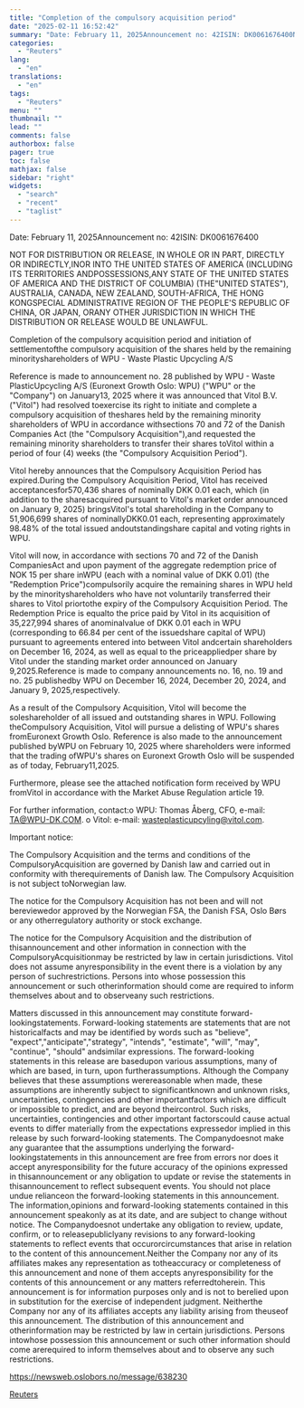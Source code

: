```yaml
---
title: "Completion of the compulsory acquisition period"
date: "2025-02-11 16:52:42"
summary: "Date: February 11, 2025Announcement no: 42ISIN: DK0061676400NOT FOR DISTRIBUTION OR RELEASE, IN WHOLE OR IN PART, DIRECTLY OR INDIRECTLY,INOR INTO THE UNITED STATES OF AMERICA (INCLUDING ITS TERRITORIES ANDPOSSESSIONS,ANY STATE OF THE UNITED STATES OF AMERICA AND THE DISTRICT OF COLUMBIA) (THE\"UNITED STATES\"), AUSTRALIA, CANADA, NEW ZEALAND, SOUTH-AFRICA, THE HONG..."
categories:
  - "Reuters"
lang:
  - "en"
translations:
  - "en"
tags:
  - "Reuters"
menu: ""
thumbnail: ""
lead: ""
comments: false
authorbox: false
pager: true
toc: false
mathjax: false
sidebar: "right"
widgets:
  - "search"
  - "recent"
  - "taglist"
---
```


Date: February 11, 2025Announcement no: 42ISIN: DK0061676400

NOT FOR DISTRIBUTION OR RELEASE, IN WHOLE OR IN PART, DIRECTLY OR INDIRECTLY,INOR INTO THE UNITED STATES OF AMERICA (INCLUDING ITS TERRITORIES ANDPOSSESSIONS,ANY STATE OF THE UNITED STATES OF AMERICA AND THE DISTRICT OF COLUMBIA) (THE"UNITED STATES"), AUSTRALIA, CANADA, NEW ZEALAND, SOUTH-AFRICA, THE HONG KONGSPECIAL ADMINISTRATIVE REGION OF THE PEOPLE'S REPUBLIC OF CHINA, OR JAPAN, ORANY OTHER JURISDICTION IN WHICH THE DISTRIBUTION OR RELEASE WOULD BE UNLAWFUL.

Completion of the compulsory acquisition period and initiation of settlementofthe compulsory acquisition of the shares held by the remaining minorityshareholders of WPU - Waste Plastic Upcycling A/S

Reference is made to announcement no. 28 published by WPU - Waste PlasticUpcycling A/S (Euronext Growth Oslo: WPU) ("WPU" or the "Company") on January13, 2025 where it was announced that Vitol B.V. ("Vitol") had resolved toexercise its right to initiate and complete a compulsory acquisition of theshares held by the remaining minority shareholders of WPU in accordance withsections 70 and 72 of the Danish Companies Act (the "Compulsory Acquisition"),and requested the remaining minority shareholders to transfer their shares toVitol within a period of four (4) weeks (the "Compulsory Acquisition Period").

Vitol hereby announces that the Compulsory Acquisition Period has expired.During the Compulsory Acquisition Period, Vitol has received acceptancesfor570,436 shares of nominally DKK 0.01 each, which (in addition to the sharesacquired pursuant to Vitol's market order announced on January 9, 2025) bringsVitol's total shareholding in the Company to 51,906,699 shares of nominallyDKK0.01 each, representing approximately 98.48% of the total issued andoutstandingshare capital and voting rights in WPU.

Vitol will now, in accordance with sections 70 and 72 of the Danish CompaniesAct and upon payment of the aggregate redemption price of NOK 15 per share inWPU (each with a nominal value of DKK 0.01) (the "Redemption Price")compulsorily acquire the remaining shares in WPU held by the minorityshareholders who have not voluntarily transferred their shares to Vitol priortothe expiry of the Compulsory Acquisition Period. The Redemption Price is equalto the price paid by Vitol in its acquisition of 35,227,994 shares of anominalvalue of DKK 0.01 each in WPU (corresponding to 66.84 per cent of the issuedshare capital of WPU) pursuant to agreements entered into between Vitol andcertain shareholders on December 16, 2024, as well as equal to the priceappliedper share by Vitol under the standing market order announced on January 9,2025.Reference is made to company announcements no. 16, no. 19 and no. 25 publishedby WPU on December 16, 2024, December 20, 2024, and January 9, 2025,respectively.

As a result of the Compulsory Acquisition, Vitol will become the soleshareholder of all issued and outstanding shares in WPU. Following theCompulsory Acquisition, Vitol will pursue a delisting of WPU's shares fromEuronext Growth Oslo. Reference is also made to the announcement published byWPU on February 10, 2025 where shareholders were informed that the trading ofWPU's shares on Euronext Growth Oslo will be suspended as of today, February11,2025.

Furthermore, please see the attached notification form received by WPU fromVitol in accordance with the Market Abuse Regulation article 19.

For further information, contact:o WPU: Thomas Åberg, CFO, e-mail: TA@WPU-DK.COM. o Vitol: e-mail: wasteplasticupcyling@vitol.com.

Important notice:

The Compulsory Acquisition and the terms and conditions of the CompulsoryAcquisition are governed by Danish law and carried out in conformity with therequirements of Danish law. The Compulsory Acquisition is not subject toNorwegian law.

The notice for the Compulsory Acquisition has not been and will not bereviewedor approved by the Norwegian FSA, the Danish FSA, Oslo Børs or any otherregulatory authority or stock exchange.

The notice for the Compulsory Acquisition and the distribution of thisannouncement and other information in connection with the CompulsoryAcquisitionmay be restricted by law in certain jurisdictions. Vitol does not assume anyresponsibility in the event there is a violation by any person of suchrestrictions. Persons into whose possession this announcement or such otherinformation should come are required to inform themselves about and to observeany such restrictions.

Matters discussed in this announcement may constitute forward-lookingstatements. Forward-looking statements are statements that are not historicalfacts and may be identified by words such as "believe", "expect","anticipate","strategy", "intends", "estimate", "will", "may", "continue", "should" andsimilar expressions. The forward-looking statements in this release are basedupon various assumptions, many of which are based, in turn, upon furtherassumptions. Although the Company believes that these assumptions werereasonable when made, these assumptions are inherently subject to significantknown and unknown risks, uncertainties, contingencies and other importantfactors which are difficult or impossible to predict, and are beyond theircontrol. Such risks, uncertainties, contingencies and other important factorscould cause actual events to differ materially from the expectations expressedor implied in this release by such forward-looking statements. The Companydoesnot make any guarantee that the assumptions underlying the forward-lookingstatements in this announcement are free from errors nor does it accept anyresponsibility for the future accuracy of the opinions expressed in thisannouncement or any obligation to update or revise the statements in thisannouncement to reflect subsequent events. You should not place undue relianceon the forward-looking statements in this announcement. The information,opinions and forward-looking statements contained in this announcement speakonly as at its date, and are subject to change without notice. The Companydoesnot undertake any obligation to review, update, confirm, or to releasepubliclyany revisions to any forward-looking statements to reflect events that occurorcircumstances that arise in relation to the content of this announcement.Neither the Company nor any of its affiliates makes any representation as totheaccuracy or completeness of this announcement and none of them accepts anyresponsibility for the contents of this announcement or any matters referredtoherein. This announcement is for information purposes only and is not to berelied upon in substitution for the exercise of independent judgment. Neitherthe Company nor any of its affiliates accepts any liability arising from theuseof this announcement. The distribution of this announcement and otherinformation may be restricted by law in certain jurisdictions. Persons intowhose possession this announcement or such other information should come arerequired to inform themselves about and to observe any such restrictions.

https://newsweb.oslobors.no/message/638230

[Reuters](https://www.tradingview.com/news/reuters.com,2025-02-11:newsml_Obi6gQ1Pa:0-completion-of-the-compulsory-acquisition-period/)
